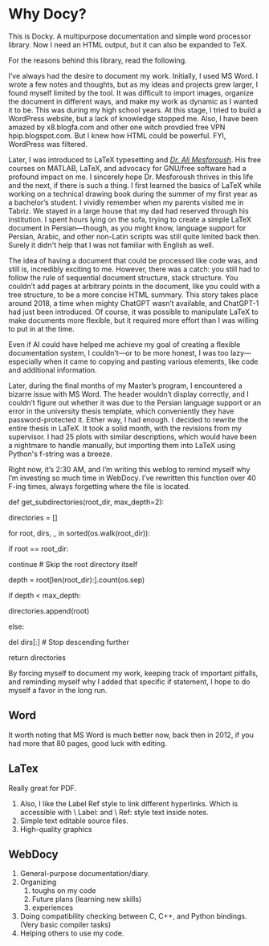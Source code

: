 # Why Docy?
This is Docky. A multipurpose documentation and simple word processor library. Now I need an HTML output, but it can also be expanded to TeX. 

For the reasons behind this library, read the following.

I’ve always had the desire to document my work. Initially, I used MS Word. I wrote a few notes and thoughts, but as my ideas and projects grew larger, I found myself limited by the tool. It was difficult to import images, organize the document in different ways, and make my work as dynamic as I wanted it to be. This was during my high school years. At this stage, I tried to build a WordPress website, but a lack of knowledge stopped me. Also, I have been amazed by x8.blogfa.com and other one witch provdied free VPN hpip.blogspot.com. But I knew how HTML could be powerful. FYI, WordPress was filtered. 

Later, I was introduced to LaTeX typesetting and [_Dr. Ali Mesforoush_](https://www.youtube.com/@DrMesforushAcademy/playlists). His free courses on MATLAB, LaTeX, and advocacy for GNU/free software had a profound impact on me. I sincerely hope Dr. Mesforoush thrives in this life and the next, if there is such a thing. I first learned the basics of LaTeX while working on a technical drawing book during the summer of my first year as a bachelor’s student. I vividly remember when my parents visited me in Tabriz. We stayed in a large house that my dad had reserved through his institution. I spent hours lying on the sofa, trying to create a simple LaTeX document in Persian—though, as you might know, language support for Persian, Arabic, and other non-Latin scripts was still quite limited back then. Surely it didn't help that I was not familiar with English as well.

The idea of having a document that could be processed like code was, and still is, incredibly exciting to me. However, there was a catch: you still had to follow the rule of sequential document structure, stack structure. You couldn’t add pages at arbitrary points in the document, like you could with a tree structure, to be a more concise HTML summary. This story takes place around 2018, a time when mighty ChatGPT wasn’t available, and ChatGPT-1 had just been introduced. Of course, it was possible to manipulate LaTeX to make documents more flexible, but it required more effort than I was willing to put in at the time.

Even if AI could have helped me achieve my goal of creating a flexible documentation system, I couldn’t—or to be more honest, I was too lazy—especially when it came to copying and pasting various elements, like code and additional information.

Later, during the final months of my Master’s program, I encountered a bizarre issue with MS Word. The header wouldn’t display correctly, and I couldn’t figure out whether it was due to the Persian language support or an error in the university thesis template, which conveniently they have  password-protected it. Either way, I had enough. I decided to rewrite the entire thesis in LaTeX. It took a solid month, with the revisions from my supervisor. I had 25 plots with similar descriptions, which would have been a nightmare to handle manually, but importing them into LaTeX using Python's f-string was a breeze.

Right now, it’s 2:30 AM, and I’m writing this weblog to remind myself why I’m investing so much time in WebDocy. I’ve rewritten this function over 40 F-ing times, always forgetting where the file is located.

 def get_subdirectories(root_dir, max_depth=2):

 directories = []

 for root, dirs, _ in sorted(os.walk(root_dir)):

 if root == root_dir:

 continue  # Skip the root directory itself

 depth = root[len(root_dir):].count(os.sep)

 if depth < max_depth:

 directories.append(root)

 else:

 del dirs[:]  # Stop descending further

 return directories

By forcing myself to document my work, keeping track of important pitfalls, and reminding myself why I added that specific if statement, I hope to do myself a favor in the long run.

## Word

It worth noting that MS Word is much better now, back then in 2012, if you had more that 80 pages, good luck with editing. 

## LaTex

Really great for PDF.

1. Also, I like the Label Ref style to link different hyperlinks. Which is accessible with \ Label: and \ Ref: style text inside notes.
2. Simple text editable source files.
3. High-quality graphics

## WebDocy

1. General-purpose documentation/diary.
2. Organizing
    1. toughs on my code
    2. Future plans (learning new skills)
    3. experiences
3. Doing compatibility checking between C, C++, and Python bindings. (Very basic compiler tasks)
4. Helping others to use my code.
